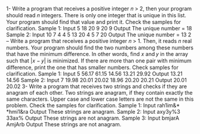 1- Write a program that receives a positive integer 𝑛 > 2, then your program should read 𝑛
integers. There is only one integer that is unique in this list. Your program should find that value
and print it. Check the samples for clarification.
Sample 1:
Input
5
18 20 9 20 9
Output
The unique number = 18
Sample 2:
Input
10
7 4 4 5 13 20 4 5 7 20
Output
The unique number = 13
2 – Write a program that receives a positive integer 𝑛 > 1. Then, it reads 𝑛 real numbers. Your
program should find the two numbers among these numbers that have the minimum difference. In
other words, find 𝑥 and 𝑦 in the array such that |𝑥 − 𝑦| is minimized. If there are more than one
pair with minimum difference, print the one that has smaller numbers. Check samples for
clarification.
Sample 1:
Input
5
56.17 61.15 14.56 13.21 29.92
Output
13.21 14.56
Sample 2:
Input
7
19.98 20.01 20.02 18.96 20.20 20.21
Output
20.01 20.02
3- Write a program that receives two strings and checks if they are anagram of each other. Two
strings are anagram, if they contain exactly the same characters. Upper case and lower case letters
are not the same in this problem. Check the samples for clarification.
Sample 1:
Input
rah1im&*
*hmi1&ra
Output
These strings are anagram.
Sample 2:
Input
axy3y%3
33ax%
Output
These strings are not anagram.
Sample 3:
Input
bmjarA
AmjArb
Output
These strings are not anagram.